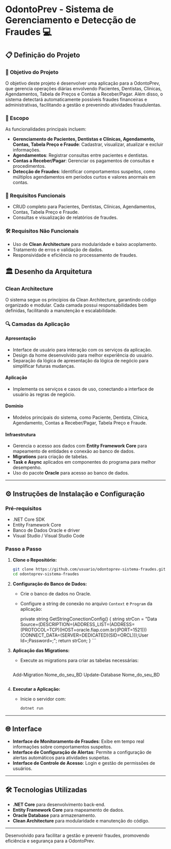 # OdontoPrev - Sistema de Gerenciamento e Detecção de Fraudes :computer:

## 📋 Definição do Projeto
### 🎯 Objetivo do Projeto
O objetivo deste projeto é desenvolver uma aplicação para a OdontoPrev, que gerencia operações diárias envolvendo Pacientes, Dentistas, Clínicas, Agendamentos, Tabela de Preços e Contas a Receber/Pagar. Além disso, o sistema detectará automaticamente possíveis fraudes financeiras e administrativas, facilitando a gestão e prevenindo atividades fraudulentas.

### 📐 Escopo
As funcionalidades principais incluem:

- **Gerenciamento de Pacientes, Dentistas e Clínicas, Agendamento, Contas, Tabela Preço e Fraude**: Cadastrar, visualizar, atualizar e excluir informações.
- **Agendamentos**: Registrar consultas entre pacientes e dentistas.
- **Contas a Receber/Pagar**: Gerenciar os pagamentos de consultas e procedimentos.
- **Detecção de Fraudes**: Identificar comportamentos suspeitos, como múltiplos agendamentos em períodos curtos e valores anormais em contas.

### 📝 Requisitos Funcionais
- CRUD completo para Pacientes, Dentistas, Clínicas, Agendamentos, Contas, Tabela Preço e Fraude.
- Consultas e visualização de relatórios de fraudes.

### 🛠️ Requisitos Não Funcionais
- Uso de **Clean Architecture** para modularidade e baixo acoplamento.
- Tratamento de erros e validação de dados.
- Responsividade e eficiência no processamento de fraudes.

## 🏛️ Desenho da Arquitetura
### Clean Architecture
O sistema segue os princípios da Clean Architecture, garantindo código organizado e modular. Cada camada possui responsabilidades bem definidas, facilitando a manutenção e escalabilidade.

### 🔍 Camadas da Aplicação

#### Apresentação
- Interface de usuário para interação com os serviços da aplicação.
- Design da home desenvolvido para melhor experiência do usuário.
- Separação da lógica de apresentação da lógica de negócio para simplificar futuras mudanças.

#### Aplicação
- Implementa os serviços e casos de uso, conectando a interface de usuário às regras de negócio.

#### Domínio
- Modelos principais do sistema, como Paciente, Dentista, Clínica, Agendamento, Contas a Receber/Pagar, Tabela Preço e Fraude.

#### Infraestrutura
- Gerencia o acesso aos dados com **Entity Framework Core** para mapeamento de entidades e conexão ao banco de dados.
- **Migrations** para criação de tabelas.
- **Task e Async** aplicados em componentes do programa para melhor desempenho.
- Uso do pacote **Oracle** para acesso ao banco de dados.

---

## ⚙️ Instruções de Instalação e Configuração

### Pré-requisitos
- .NET Core SDK
- Entity Framework Core
- Banco de Dados Oracle e driver
- Visual Studio / Visual Studio Code

### Passo a Passo

1. **Clone o Repositório:**
   ```bash
   git clone https://github.com/usuario/odontoprev-sistema-fraudes.git
   cd odontoprev-sistema-fraudes
   ```

2. **Configuração do Banco de Dados:**
   - Crie o banco de dados no Oracle.
   - Configure a string de conexão no arquivo `Context` e `Program`  da aplicação:
     
        private string GetStringConectionConfig()
        {
            string strCon = "Data Source=(DESCRIPTION=(ADDRESS_LIST=(ADDRESS=(PROTOCOL=TCP)(HOST=oracle.fiap.com.br)(PORT=1521))) (CONNECT_DATA=(SERVER=DEDICATED)(SID=ORCL)));User Id=;Password=;";
            return strCon;
        }     ```

3. **Aplicação das Migrations:**
   - Execute as migrations para criar as tabelas necessárias:
     ```bash
    Add-Migration Nome_do_seu_BD
    Update-Database Nome_do_seu_BD
     ```

5. **Executar a Aplicação:**
   - Inicie o servidor com:
     ```bash
     dotnet run
     ```
---

## 🌐 Interface
- **Interface de Monitoramento de Fraudes**: Exibe em tempo real informações sobre comportamentos suspeitos.
- **Interface de Configuração de Alertas**: Permite a configuração de alertas automáticos para atividades suspeitas.
- **Interface de Controle de Acesso**: Login e gestão de permissões de usuários.

---

## 🛠️ Tecnologias Utilizadas
- **.NET Core** para desenvolvimento back-end.
- **Entity Framework Core** para mapeamento de dados.
- **Oracle Database** para armazenamento.
- **Clean Architecture** para modularidade e manutenção do código.

---

Desenvolvido para facilitar a gestão e prevenir fraudes, promovendo eficiência e segurança para a OdontoPrev.

